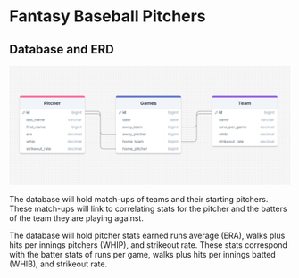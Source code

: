 # Fantasy Baseball Pitchers

## Database and ERD

![Database ERD](database_erd.png)

The database will hold match-ups of teams and their starting pitchers. These match-ups will link to correlating stats for the pitcher and the batters of the team they are playing against.

The database will hold pitcher stats earned runs average (ERA), walks plus hits per innings pitchers (WHIP), and strikeout rate. These stats correspond with the batter stats of runs per game, walks plus hits per innings batted (WHIB), and strikeout rate.
